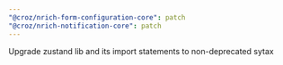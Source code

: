 ```yaml
---
"@croz/nrich-form-configuration-core": patch
"@croz/nrich-notification-core": patch
---
```


Upgrade zustand lib and its import statements to non-deprecated sytax
